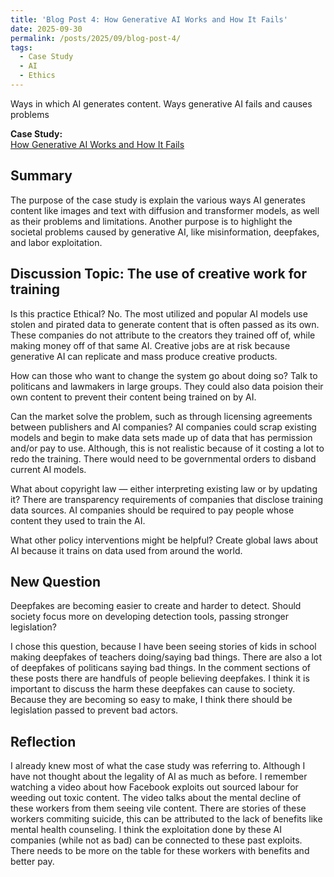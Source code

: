 ```yaml
---
title: 'Blog Post 4: How Generative AI Works and How It Fails'
date: 2025-09-30
permalink: /posts/2025/09/blog-post-4/
tags:
  - Case Study
  - AI
  - Ethics
---
```


Ways in which AI generates content. Ways generative AI fails and causes problems

**Case Study:**  
[How Generative AI Works and How It Fails](https://mit-serc.pubpub.org/pub/f3o5mpn6/release/1?readingCollection=3a6c54f1)

Summary
---
The purpose of the case study is explain the various ways AI generates content like images and text with diffusion and transformer models, as well as their problems and limitations. Another purpose is to highlight the societal problems caused by generative AI, like misinformation, deepfakes, and labor exploitation.

Discussion Topic: The use of creative work for training
---
Is this practice Ethical? No. The most utilized and popular AI models use stolen and pirated data to generate content that is often passed as its own. These companies do not attribute to the creators they trained off of, while making money off of that same AI. Creative jobs are at risk because generative AI can replicate and mass produce creative products.

How can those who want to change the system go about doing so? Talk to politicans and lawmakers in large groups. They could also data poision their own content to prevent their content being trained on by AI.

Can the market solve the problem, such as through licensing agreements between publishers and AI companies? AI companies could scrap existing models and begin to make data sets made up of data that has permission and/or pay to use. Although, this is not realistic because of it costing a lot to redo the training. There would need to be governmental orders to disband current AI models.

What about copyright law — either interpreting existing law or by updating it? There are transparency requirements of companies that disclose training data sources. AI companies should be required to pay people whose content they used to train the AI.

What other policy interventions might be helpful? Create global laws about AI because it trains on data used from around the world.


New Question
---

Deepfakes are becoming easier to create and harder to detect. Should society focus more on developing  detection tools, passing stronger legislation?

I chose this question, because I have been seeing stories of kids in school making deepfakes of teachers doing/saying bad things. There are also a lot of deepfakes of politicans saying bad things. In the comment sections of these posts there are handfuls of people believing deepfakes. I think it is important to discuss the harm these deepfakes can cause to society. Because they are becoming so easy to make, I think there should be legislation passed to prevent bad actors.

Reflection
---

I already knew most of what the case study was referring to. Although I have not thought about the legality of AI as much as before. I remember watching a video about how Facebook exploits out sourced labour for weeding out toxic content. The video talks about the mental decline of these workers from  them seeing vile content. There are stories of these workers commiting suicide, this can be attributed to the lack of benefits like mental health counseling. I think the exploitation done by these AI companies (while not as bad) can be connected to these past exploits. There needs to be more on the table for these workers with benefits and better pay.